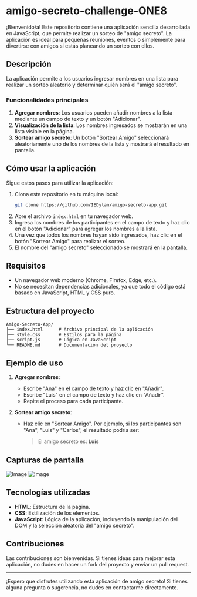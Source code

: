# amigo-secreto-challenge-ONE8

¡Bienvenido/a! Este repositorio contiene una aplicación sencilla desarrollada en JavaScript, que permite realizar un sorteo de "amigo secreto". La aplicación es ideal para pequeñas reuniones, eventos o simplemente para divertirse con amigos si estás planeando un sorteo con ellos.

## Descripción

La aplicación permite a los usuarios ingresar nombres en una lista para realizar un sorteo aleatorio y determinar quién será el "amigo secreto". 

### Funcionalidades principales

1. **Agregar nombres**: Los usuarios pueden añadir nombres a la lista mediante un campo de texto y un botón "Adicionar".
2. **Visualización de la lista**: Los nombres ingresados se mostrarán en una lista visible en la página.
3. **Sortear amigo secreto**: Un botón "Sortear Amigo" seleccionará aleatoriamente uno de los nombres de la lista y mostrará el resultado en pantalla.

## Cómo usar la aplicación

Sigue estos pasos para utilizar la aplicación:

1. Clona este repositorio en tu máquina local:
   ```bash
   git clone https://github.com/IEDylan/amigo-secreto-app.git
   ```
2. Abre el archivo `index.html` en tu navegador web.
3. Ingresa los nombres de los participantes en el campo de texto y haz clic en el botón "Adicionar" para agregar los nombres a la lista.
4. Una vez que todos los nombres hayan sido ingresados, haz clic en el botón "Sortear Amigo" para realizar el sorteo.
5. El nombre del "amigo secreto" seleccionado se mostrará en la pantalla.

## Requisitos

- Un navegador web moderno (Chrome, Firefox, Edge, etc.).
- No se necesitan dependencias adicionales, ya que todo el código está basado en JavaScript, HTML y CSS puro.

## Estructura del proyecto

```
Amigo-Secreto-App/
├── index.html      # Archivo principal de la aplicación
├── style.css       # Estilos para la página
├── script.js       # Lógica en JavaScript
└── README.md       # Documentación del proyecto
```

## Ejemplo de uso

1. **Agregar nombres**:
   - Escribe "Ana" en el campo de texto y haz clic en "Añadir".
   - Escribe "Luis" en el campo de texto y haz clic en "Añadir".
   - Repite el proceso para cada participante.

2. **Sortear amigo secreto**:
   - Haz clic en "Sortear Amigo". Por ejemplo, si los participantes son "Ana", "Luis" y "Carlos", el resultado podría ser:
     > El amigo secreto es: **Luis**

## Capturas de pantalla

![Image](https://github.com/user-attachments/assets/2ae7a3bb-ed19-4dde-b2f8-41f2f296d488)
![Image](https://github.com/user-attachments/assets/9695861f-4c98-48e1-95a2-beb935ddaa09)
## Tecnologías utilizadas

- **HTML**: Estructura de la página.
- **CSS**: Estilización de los elementos.
- **JavaScript**: Lógica de la aplicación, incluyendo la manipulación del DOM y la selección aleatoria del "amigo secreto".

## Contribuciones

Las contribuciones son bienvenidas. Si tienes ideas para mejorar esta aplicación, no dudes en hacer un fork del proyecto y enviar un pull request.

---

¡Espero que disfrutes utilizando esta aplicación de amigo secreto! Si tienes alguna pregunta o sugerencia, no dudes en contactarme directamente.
